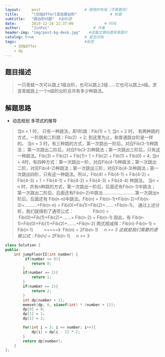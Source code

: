 ```yaml
---
layout:     post                    # 使用的布局（不需要改） 
title:      "[剑指Offer]变态跳台阶"               # 标题  
subtitle:   "跳台阶问题"  #副标题 
date:       2019-12-16 22:37:00              # 时间 
author:     "JinFei"                    # 作者 
header-img: "img/post-bg-desk.jpg"    #这篇文章标题背景图片 
catalog: true                       # 是否归档 
tags:                               #标签     
    - 剑指Offer 
    - dp
---
```


## 题目描述
> 一只青蛙一次可以跳上1级台阶，也可以跳上2级……它也可以跳上n级。求该青蛙跳上一个n级的台阶总共有多少种跳法。


## 解题思路

- 动态规划 多项式的推导

> 当n = 1 时， 只有一种跳法，即1阶跳：Fib(1) = 1;
> 当n = 2 时， 有两种跳的方式，一阶跳和二阶跳：Fib(2)  = 2;
> 到这里为止，和普通跳台阶是一样的。
> 当n = 3 时，有三种跳的方式，第一次跳出一阶后，对应Fib(3-1)种跳法； 第一次跳出二阶后，对应Fib(3-2)种跳法；第一次跳出三阶后，只有这一种跳法。Fib(3) = Fib(2) + Fib(1)+ 1 = Fib(2) + Fib(1) + Fib(0) = 4;
> 当n = 4时，有四种方式：第一次跳出一阶，对应Fib(4-1)种跳法；第一次跳出二阶，对应Fib(4-2)种跳法；第一次跳出三阶，对应Fib(4-3)种跳法；第一次跳出四阶，只有这一种跳法。所以，Fib(4) = Fib(4-1) + Fib(4-2) + Fib(4-3) + 1 = Fib(4-1) + Fib(4-2) + Fib(4-3) + Fib(4-4) 种跳法。
> 当n = n 时，共有n种跳的方式，第一次跳出一阶后，后面还有Fib(n-1)中跳法； 第一次跳出二阶后，后面还有Fib(n-2)中跳法..........................第一次跳出n阶后，后面还有 Fib(n-n)中跳法。Fib(n) = Fib(n-1)+Fib(n-2)+Fib(n-3)+..........+Fib(n-n) = Fib(0)+Fib(1)+Fib(2)+.......+Fib(n-1)。
> 通过上述分析，我们就得到了通项公式：
>                 Fib(n) =  Fib(0)+Fib(1)+Fib(2)+.......+ Fib(n-2) + Fib(n-1)
> 因此，有 Fib(n-1)=Fib(0)+Fib(1)+Fib(2)+.......+Fib(n-2)
> 两式相减得：Fib(n)-Fib(n-1) = Fib(n-1)         =====》  Fib(n) = 2*Fib(n-1)     n >= 3
> 这就是我们需要的递推公式：Fib(n) = 2*Fib(n-1)     n >= 3

```C++
class Solution {
public:
    int jumpFloorII(int number) {
         if(number <= 0){
            return 0;
        }
        if(number == 1){
            return 1;
        }
        if(number == 2){
            return 2;
        }        
        int dp[number + 1];
        memset(dp, 0, sizeof(int) * (number + 1));
        dp[0] = 0;
        dp[1] = 1;
        dp[2] = 2;

        for(int i = 3; i <= number; i++){
            dp[i] = dp[i - 1] * 2;
        }
        return dp[number];
    }
};
```
